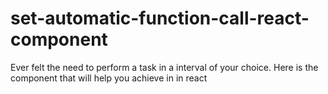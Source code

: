 # set-automatic-function-call-react-component
Ever felt the need to perform a task in a interval of your choice. Here is the component that will help you achieve in in react
